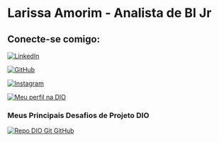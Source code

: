 # Larissa Amorim - Analista de BI Jr

## Conecte-se comigo: 
[![LinkedIn](https://img.shields.io/badge/LinkedIn-000?style=for-the-badge&logo=linkedin&logoColor=0E76A8)](https://www.linkedin.com/in/ltamorim/)

[![GitHub](https://img.shields.io/badge/GitHub-000?style=for-the-badge&logo=github)](https://github.com/ltamorim)

[![Instagram](https://img.shields.io/badge/Instagram-000?style=for-the-badge&logo=instagram)](https://www.instagram.com/lariamorim)

[![Meu perfil na DIO](https://img.shields.io/badge/Meu_Perfil_na_DIO-000?style=for-the-badge)](https://www.dio.me/users/lamorim_1995)


### Meus Principais Desafios de Projeto DIO
[![Repo DIO Git GitHub](https://github-readme-stats.vercel.app/api/pin/?username=elidianaandrade&repo=dio-lab-open-source&bg_color=000&border_color=30A3DC&show_icons=true&icon_color=30A3DC&title_color=E94D5F&text_color=FFF)](https://github.com/ltamorim/dio-lab-open-source)